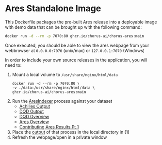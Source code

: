 # Ares Standalone Image

This Dockerfile packages the pre-built Ares release into a deployable image with demo data that can be brought up 
with the following command:

```bash
docker run -d --rm -p 7070:80 ghcr.io/chorus-ai/chorus-ares:main
```

Once executed, you should be able to view the ares webpage from your webbrowser at `0.0.0.0:7070` (unix/mac) or `127.0.0.1:7070` (Windows)

In order to include your own source releases in the application, you will need to:

1. Mount a local volume to `/usr/share/nginx/html/data`
   ```
   docker run -d --rm -p 7070:80 \
   -v ./data:/usr/share/nginx/html/data \
   ghcr.io/chorus-ai/chorus-ares:main
   ```
2. Run the [AresIndexer](https://github.com/OHDSI/AresIndexer/blob/main/extras/CodeToRun.R) process against your dataset
    - [Achilles Output](https://drive.google.com/drive/folders/1b2EhWZ08OvEjFj5A0uCAbR0SsbQan7e6?usp=drive_link)
    - [DQD Output](https://drive.google.com/drive/folders/134ZQEQEOQCbjjFRHqHoxI-gDdsZJ9Utl?usp=drive_link)
    - [DQD Overview](https://drive.google.com/drive/folders/16Z8ssUC0kolGJzjWqe2jd5ONFVef2neL?usp=drive_link)
    - [Ares Overview](https://drive.google.com/drive/folders/19gv_n-WFqoFAM-1MHNpRa5heEUbrjoOg?usp=drive_link)
    - [Contributing Ares Results Pt 1](https://drive.google.com/drive/folders/1LAmtp7kygnqr1vuGvKS3wmTvbn5gmNZ_?usp=drive_link)
3. Place the [output](https://github.com/chorus-ai/StandardsModule/discussions/86#discussioncomment-8411235) of that process in the local directory in (1)
4. Refresh the webpage/open in a private window
